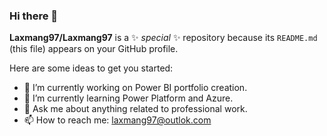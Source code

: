 ### Hi there 👋


**Laxmang97/Laxmang97** is a ✨ _special_ ✨ repository because its `README.md` (this file) appears on your GitHub profile.

Here are some ideas to get you started:

- 🔭 I’m currently working on Power BI portfolio creation.
- 🌱 I’m currently learning Power Platform and Azure.
- 💬 Ask me about anything related to professional work.
- 📫 How to reach me: laxmang97@outlok.com

